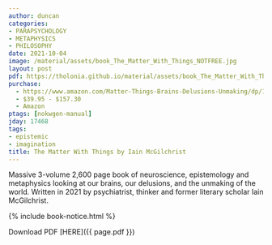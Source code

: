 ```yaml
---
author: duncan
categories:
- PARAPSYCHOLOGY
- METAPHYSICS
- PHILOSOPHY
date: 2021-10-04
image: /material/assets/book_The_Matter_With_Things_NOTFREE.jpg
layout: post
pdf: https://tholonia.github.io/material/assets/book_The_Matter_With_Things_NOTFREE.zip
purchase: 
  - https://www.amazon.com/Matter-Things-Brains-Delusions-Unmaking/dp/1914568060	
  - $39.95 - $157.30
  - Amazon
ptags: [nokwgen-manual]
jday: 17468
tags:
- epistemic
- imagination
title: The Matter With Things by Iain McGilchrist
---
```


Massive 3-volume 2,600 page book of neuroscience, epistemology and metaphysics looking at our brains, our delusions, and the unmaking of the world. Written in 2021 by psychiatrist, thinker and former literary scholar Iain McGilchrist.

<!--more-->

{% include book-notice.html %}

Download PDF  [HERE]({{ page.pdf }})